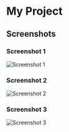 # My Project

## Screenshots

### Screenshot 1
![Screenshot 1](Screenshots/Screenshot%201.png)

### Screenshot 2
![Screenshot 2](Screenshots/Screenshot%202.png)

### Screenshot 3
![Screenshot 3](Screenshots/Screenshot%203.png)
